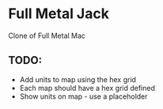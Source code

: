 # Full Metal Jack
Clone of Full Metal Mac

## TODO:
* Add units to map using the hex grid
* Each map should have a hex grid defined
* Show units on map - use a placeholder
